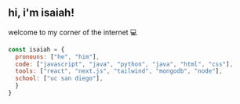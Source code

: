 <h2> hi, i'm isaiah! </h2>

welcome to my corner of the internet :computer:

```javascript
const isaiah = {
  pronouns: ["he", "him"],
  code: ["javascript", "java", "python", "java", "html", "css"],
  tools: ["react", "next.js", "tailwind", "mongodb", "node"],
  school: ["uc san diego"],
  }
}

```
